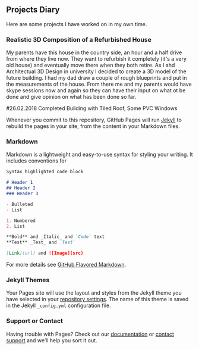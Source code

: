 ## Projects Diary

Here are some projects I have worked on in my own time. 

### Realistic 3D Composition of a Refurbished House

My parents have this house in the country side, an hour and a half drive from where they live now. They want to refurbish it completely (it's a very old house) and eventually move there when they both retire. As I ahd Architectual 3D Design in university I decided to create a 3D model of the future building. I had my dad draw a couple of rough blueprints and put in the measurements of the house. From there me and my parents would have skype sessions now and again so they can have their input on what ot be done and give opinion on what has been done so far. 

#26.02.2018
Completed Building with Tiled Roof, Some PVC Windows 


Whenever you commit to this repository, GitHub Pages will run [Jekyll](https://jekyllrb.com/) to rebuild the pages in your site, from the content in your Markdown files.

### Markdown

Markdown is a lightweight and easy-to-use syntax for styling your writing. It includes conventions for

```markdown
Syntax highlighted code block

# Header 1
## Header 2
### Header 3

- Bulleted
- List

1. Numbered
2. List

**Bold** and _Italic_ and `Code` text
**Test** _Test_ and `Test`  

[Link](url) and ![Image](src)
```

For more details see [GitHub Flavored Markdown](https://guides.github.com/features/mastering-markdown/).

### Jekyll Themes

Your Pages site will use the layout and styles from the Jekyll theme you have selected in your [repository settings](https://github.com/verbal-ale/verbal-ale.github.io/settings). The name of this theme is saved in the Jekyll `_config.yml` configuration file.

### Support or Contact

Having trouble with Pages? Check out our [documentation](https://help.github.com/categories/github-pages-basics/) or [contact support](https://github.com/contact) and we’ll help you sort it out.

